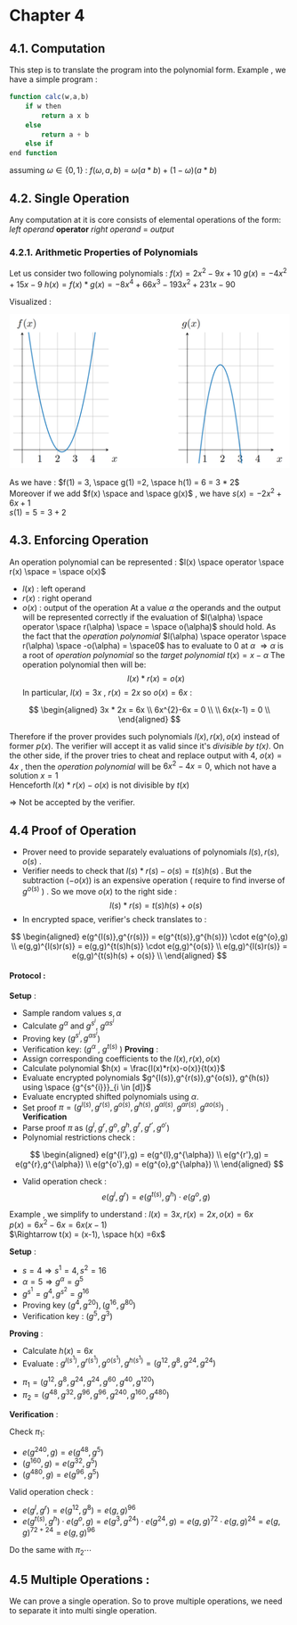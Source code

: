 # Chapter 4
## 4.1. Computation
This step is to translate the program into the polynomial form.
Example , we have a simple program : 
```javascript
function calc(w,a,b)
	if w then 
		return a x b
	else 
		return a + b
	else if 
end function
```

assuming $\omega \in \{0,1\}$  : 
$f(\omega,a,b) = \omega (a * b ) + (1- \omega )(a*b)$  
## 4.2. Single Operation 
Any computation at it is core consists of elemental operations of the form:
                 *left operand*  **operator** *right operand* = *output*
### 4.2.1. Arithmetic Properties of Polynomials
Let us consider two following polynomials : 
$f(x) = 2x^{2}-9x+10$
$g(x)=-4x^{2}+15x-9$ 
$h(x) = f(x) * g(x) = -8x^{4}+66x^{3}-193x^{2}+231x -90$

Visualized : 

![](attachments/fg.png)

As we have :
$f(1) = 3, \space  g(1) =2, \space h(1) = 6 = 3 * 2$    
Moreover if we add $f(x) \space and \space g(x)$ , we have $s(x) = -2x^{2}+6x+1$  
$s(1)=5= 3+2$ 

## 4.3. Enforcing Operation
An operation polynomial can be represented :
$l(x) \space operator \space r(x) \space = \space o(x)$ 
* $l(x)$ : left operand
* $r(x)$ : right operand
* $o(x)$ : output of the operation
At a value $\alpha$ the operands and the output will be represented correctly if the evaluation of $l(\alpha) \space operator \space r(\alpha) \space = \space o(\alpha)$ should hold.
As the fact that the *operation polynomial* $l(\alpha) \space operator \space r(\alpha) \space -o(\alpha) = \space0$ has to evaluate to 0 at $\alpha$ $\Rightarrow \alpha$ is a root of *operation polynomial* so the *target polynomial* $t(x) = x- \alpha$ 
The operation polynomial then will be:
$$l(x)*r(x) = o(x)$$
In particular, $l(x) = 3x$ , $r(x) = 2x$ so $o(x)=6x$  :

$$
\begin{aligned}
 3x * 2x = 6x \\
 6x^{2}-6x = 0 \\
            \\
 6x(x-1)  = 0 \\
\end{aligned}
$$

Therefore if the prover provides such polynomials $l(x),r(x),o(x)$ instead of former $p(x)$. The verifier will accept it as valid since it's *divisible by $t(x)$*.
On the other side, if the prover tries to cheat and replace output with 4, $o(x)=4x$ , then the *operation polynomial* will be $6x^{2}-4x =0$, which not have a solution $x=1$  
Henceforth $l(x)*r(x) -o(x)$ is not divisible by $t(x)$ 

$\Rightarrow$ Not be accepted by the verifier.
## 4.4 Proof of Operation 

- Prover need to provide separately evaluations of polynomials $l(s),r(s),o(s)$ . 
- Verifier needs to check that $l(s) * r(s) -o(s) = t(s)h(s)$ . But the subtraction $(-o(x))$ is an expensive operation ( require to find inverse of $g^{o(s)}$ ) . So we move $o(x)$  to the right side : 
  $$l(s) * r(s)  = t(s)h(s) + o(s)$$
- In encrypted space, verifier's check translates to :
  
$$
\begin{aligned}
e(g^{l(s)},g^{r(s)}) = e(g^{t(s)},g^{h(s)}) \cdot e(g^{o},g) \\
e(g,g)^{l(s)r(s)} = e(g,g)^{t(s)h(s)} \cdot e(g,g)^{o(s)}    \\
e(g,g)^{l(s)r(s)} = e(g,g)^{t(s)h(s) + o(s)}                 \\
\end{aligned}
$$

#### Protocol : 
**Setup** :
- Sample random values $s,\alpha$
- Calculate $g^{\alpha}$ and $g^{s^{i}}$, $g^{\alpha s^{i}}$
- Proving key ($g^{s^{i}},g^{\alpha s^{i}}$)
- Verification key: ($g^{\alpha}$ , $g^{t(s)}$ )
**Proving** :
- Assign corresponding coefficients to the $l(x), r(x), o(x)$ 
- Calculate polynomial $h(x) = \frac{l(x)*r(x)-o(x)}{t(x)}$
- Evaluate encrypted polynomials $g^{l(s)},g^{r(s)},g^{o(s)}, g^{h(s)} using \space {g^{s^{i}}}_{i \in [d]}$  
- Evaluate encrypted shifted polynomials using $\alpha$.
- Set proof $\pi = (g^{l(s)},g^{r(s)},g^{o(s)}, g^{h(s)},g^{\alpha l(s)},g^{\alpha r(s)},g^{\alpha o(s)})$ .  
**Verification** 
- Parse proof $\pi$ as $(g^{l},g^{r},g^{o}, g^{h},g^{l'},g^{r'},g^{o'})$ 
- Polynomial restrictions check :

$$
\begin{aligned}
e(g^{l'},g) = e(g^{l},g^{\alpha}) \\
e(g^{r'},g) = e(g^{r},g^{\alpha}) \\
e(g^{o'},g) = e(g^{o},g^{\alpha}) \\
\end{aligned}
$$

- Valid operation check : 
$$e(g^{l},g^{r}) = e(g^{t(s)},g^{h}) \cdot e(g^{o},g)$$

Example , we simplify to understand  :
$l(x) = 3x, r(x) =2x, o(x) = 6x$  
$p(x) = 6x^{2} -6x =6x(x-1)$  
$\Rightarrow t(x) = (x-1), \space h(x) =6x$ 

**Setup**  :

- $s=4 \Rightarrow s^{1} =4, s^{2}=16$   
- $\alpha =5 \Rightarrow g^{\alpha} = g^{5}$
- $g^{s^{1}}=g^{4}, g^{s^{2}}=g^{16}$    
- Proving key $(g^{4},g^{20}),(g^{16},g^{80})$
- Verification key : $(g^{5},g^{3})$
  
**Proving** :
  
* Calculate $h(x) = 6x$
* Evaluate :   $g^{l(s^1)},g^{r(s^1)},g^{o(s^1)}, g^{h(s^1)} = (g^{12},g^{8},g^{24},g^{24})$
- $\pi_{1} =(g^{12},g^{8},g^{24},g^{24},g^{60},g^{40},g^{120})$
- $\pi_{2}=(g^{48},g^{32},g^{96},g^{96},g^{240},g^{160},g^{480})$
  
**Verification** :
  
Check $\pi_{1} :$ 
- $e(g^{240},g)=e(g^{48},g^{5})$ 
- $(g^{160},g)= e(g^{32},g^{5})$ 
- $(g^{480},g)=e(g^{96},g^{5})$
  
Valid operation check :

- $e(g^{l},g^{r})=e(g^{12},g^{8})=e(g,g)^{96}$ 
- $e(g^{t(s)},g^{h}) \cdot e(g^{o},g) =e(g^{3},g^{24}) \cdot e(g^{24},g) =e(g,g)^{72} \cdot e(g,g)^{24}=e(g,g)^{72+24}=e(g,g)^{96}$
  
Do the same with $\pi_{2} \cdots$ 

## 4.5 Multiple Operations :
We can prove a single operation. So to prove multiple operations, we need to separate it into multi single operation.



